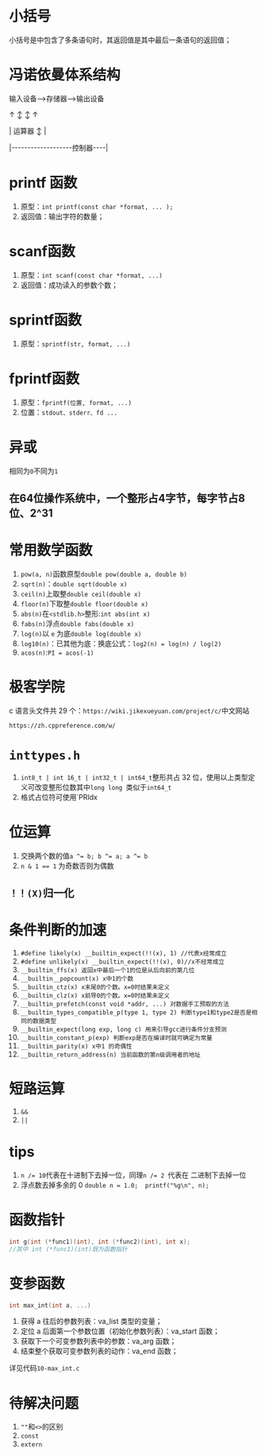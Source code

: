 # 小括号

小括号是中包含了多条语句时，其返回值是其中最后一条语句的返回值；

# 冯诺依曼体系结构

输入设备-->存储器-->输出设备

↑						↕	   ↕				↑

|				运算器	 ↕				|

|-------------------控制器----|

# printf 函数

1. 原型：`int printf(const char *format, ... );`
2. 返回值：输出字符的数量；

# scanf函数

1. 原型：`int scanf(const char *format, ...)`
2. 返回值：成功读入的参数个数；

# sprintf函数

1. 原型：`sprintf(str, format, ...)`

# fprintf函数

1. 原型：`fprintf(位置, format, ...)`
2. 位置：`stdout、stderr、fd ...`

# 异或

相同为`0`不同为`1`

## 在64位操作系统中，一个整形占4字节，每字节占8位、2^31

# 常用数学函数

1. `pow(a, n)`函数原型`double pow(double a, double b)`
2. `sqrt(n)`：`double sqrt(double x)`
3. `ceil(n)`上取整`double ceil(double x)`
4. `floor(n)`下取整`double floor(double x)`
5. `abs(n)`在`<stdlib.h>`整形:`int abs(int x)`
6. `fabs(n)`浮点`double fabs(double x)`
7. `log(n)`以 `e` 为底`double log(double x)`
8. `log10(n)`：已其他为底：换底公式：`log2(n) = log(n) / log(2)`
9. `acos(n)`:`PI = acos(-1)`

# 极客学院

c 语言头文件共 29 个：`https://wiki.jikexueyuan.com/project/c/`中文网站

`https://zh.cppreference.com/w/`

# `inttypes.h`

1. `int8_t | int 16_t | int32_t | int64_t`整形共占 32 位，使用以上类型定义可改变整形位数其中`long long `类似于`int64_t`
2. 格式占位符可使用`PRIdx 

# 位运算

1. 交换两个数的值`a ^= b; b ^= a; a ^= b`
2. `n & 1 == 1` 为奇数否则为偶数

## `！！(X)`归一化

# 条件判断的加速

1. `#define likely(x) __builtin_expect(!!(x), 1) //代表x经常成立`
2. `#define unlikely(x) __builtin_expect(!!(x), 0)//x不经常成立`
3. `__builtin_ffs(x) 返回x中最后一个1的位是从后向前的第几位`
4. `__builtin__popcount(x) x中1的个数`
5. `__builtin_ctz(x) x末尾0的个数。x=0时结果未定义`
6. `__builtin_clz(x) x前导0的个数。x=0时结果未定义`
7. `__builtin_prefetch(const void *addr, ...) 对数据手工预取的方法`
8. `__builtin_types_compatible_p(type 1, type 2) 判断type1和type2是否是相同的数据类型`
9. `__builtin_expect(long exp, long c) 用来引导gcc进行条件分支预测`
10. `__builtin_constant_p(exp) 判断exp是否在编译时就可确定为常量`
11. `__builtin_parity(x) x中1 的奇偶性`
12. `__builtin_return_address(n) 当前函数的第n级调用者的地址`

# 短路运算

1. `&&`
2. `||`

# tips

1. `n /= 10`代表在十进制下去掉一位，同理`n /= 2 `代表在 二进制下去掉一位
2. 浮点数去掉多余的 0 `double n = 1.0;  printf("%g\n", n); `

# 函数指针

```c
int g(int (*func1)(int), int (*func2)(int), int x);
//其中 int (*func1)(int)既为函数指针
```

# 变参函数

```c
int max_int(int a, ...)
```

1. 获得 a 往后的参数列表：va_list 类型的变量；
2. 定位 a 后面第一个参数位置（初始化参数列表）：va_start 函数；
3. 获取下一个可变参数列表中的参数：va_arg 函数；
4. 结束整个获取可变参数列表的动作：va_end 函数；

详见代码`10-max_int.c`

# 待解决问题

1. `""`和`<>`的区别
2. `const`
3. `extern`

